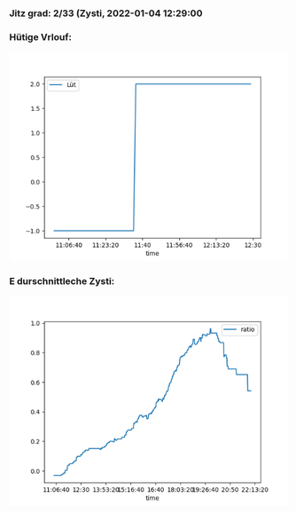 ### Jitz grad: 2/33 (Zysti, 2022-01-04 12:29:00

### Hütige Vrlouf:
![Graph](Today.png)

### E durschnittleche Zysti:
![Graph](Zysti.png)